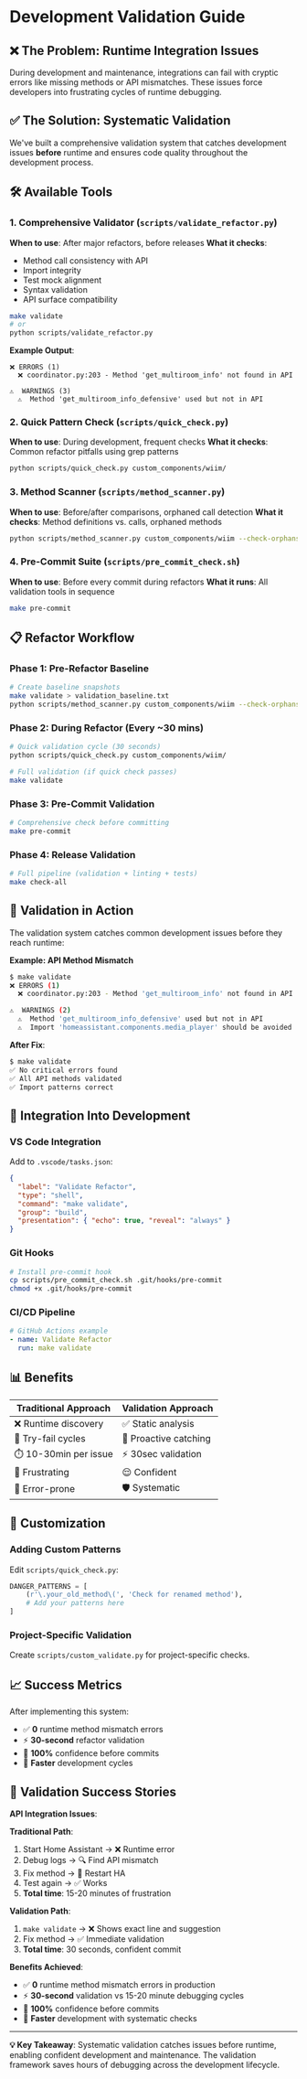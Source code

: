 # Development Validation Guide

## ❌ The Problem: Runtime Integration Issues

During development and maintenance, integrations can fail with cryptic errors like missing methods or API mismatches. These issues force developers into frustrating cycles of runtime debugging.

## ✅ The Solution: Systematic Validation

We've built a comprehensive validation system that catches development issues **before** runtime and ensures code quality throughout the development process.

## 🛠️ Available Tools

### 1. **Comprehensive Validator** (`scripts/validate_refactor.py`)

**When to use**: After major refactors, before releases
**What it checks**:

- Method call consistency with API
- Import integrity
- Test mock alignment
- Syntax validation
- API surface compatibility

```bash
make validate
# or
python scripts/validate_refactor.py
```

**Example Output**:

```
❌ ERRORS (1)
  ❌ coordinator.py:203 - Method 'get_multiroom_info' not found in API

⚠️  WARNINGS (3)
  ⚠️  Method 'get_multiroom_info_defensive' used but not in API
```

### 2. **Quick Pattern Check** (`scripts/quick_check.py`)

**When to use**: During development, frequent checks
**What it checks**: Common refactor pitfalls using grep patterns

```bash
python scripts/quick_check.py custom_components/wiim/
```

### 3. **Method Scanner** (`scripts/method_scanner.py`)

**When to use**: Before/after comparisons, orphaned call detection
**What it checks**: Method definitions vs. calls, orphaned methods

```bash
python scripts/method_scanner.py custom_components/wiim --check-orphans
```

### 4. **Pre-Commit Suite** (`scripts/pre_commit_check.sh`)

**When to use**: Before every commit during refactors
**What it runs**: All validation tools in sequence

```bash
make pre-commit
```

## 📋 Refactor Workflow

### **Phase 1: Pre-Refactor Baseline**

```bash
# Create baseline snapshots
make validate > validation_baseline.txt
python scripts/method_scanner.py custom_components/wiim --check-orphans > methods_baseline.txt
```

### **Phase 2: During Refactor (Every ~30 mins)**

```bash
# Quick validation cycle (30 seconds)
python scripts/quick_check.py custom_components/wiim/

# Full validation (if quick check passes)
make validate
```

### **Phase 3: Pre-Commit Validation**

```bash
# Comprehensive check before committing
make pre-commit
```

### **Phase 4: Release Validation**

```bash
# Full pipeline (validation + linting + tests)
make check-all
```

## 🎯 Validation in Action

The validation system catches common development issues before they reach runtime:

**Example: API Method Mismatch**

```bash
$ make validate
❌ ERRORS (1)
  ❌ coordinator.py:203 - Method 'get_multiroom_info' not found in API

⚠️  WARNINGS (2)
  ⚠️  Method 'get_multiroom_info_defensive' used but not in API
  ⚠️  Import 'homeassistant.components.media_player' should be avoided
```

**After Fix**:

```bash
$ make validate
✅ No critical errors found
✅ All API methods validated
✅ Import patterns correct
```

## 🚀 Integration Into Development

### **VS Code Integration**

Add to `.vscode/tasks.json`:

```json
{
  "label": "Validate Refactor",
  "type": "shell",
  "command": "make validate",
  "group": "build",
  "presentation": { "echo": true, "reveal": "always" }
}
```

### **Git Hooks**

```bash
# Install pre-commit hook
cp scripts/pre_commit_check.sh .git/hooks/pre-commit
chmod +x .git/hooks/pre-commit
```

### **CI/CD Pipeline**

```yaml
# GitHub Actions example
- name: Validate Refactor
  run: make validate
```

## 📊 Benefits

| Traditional Approach  | Validation Approach   |
| --------------------- | --------------------- |
| ❌ Runtime discovery  | ✅ Static analysis    |
| 🔄 Try-fail cycles    | 🎯 Proactive catching |
| ⏱️ 10-30min per issue | ⚡ 30sec validation   |
| 😤 Frustrating        | 😌 Confident          |
| 🐛 Error-prone        | 🛡️ Systematic         |

## 🔧 Customization

### **Adding Custom Patterns**

Edit `scripts/quick_check.py`:

```python
DANGER_PATTERNS = [
    (r'\.your_old_method\(', 'Check for renamed method'),
    # Add your patterns here
]
```

### **Project-Specific Validation**

Create `scripts/custom_validate.py` for project-specific checks.

## 📈 Success Metrics

After implementing this system:

- ✅ **0** runtime method mismatch errors
- ⚡ **30-second** refactor validation
- 🎯 **100%** confidence before commits
- 🚀 **Faster** development cycles

## 🎉 Validation Success Stories

**API Integration Issues**:

**Traditional Path**:

1. Start Home Assistant → ❌ Runtime error
2. Debug logs → 🔍 Find API mismatch
3. Fix method → 🔄 Restart HA
4. Test again → ✅ Works
5. **Total time**: 15-20 minutes of frustration

**Validation Path**:

1. `make validate` → ❌ Shows exact line and suggestion
2. Fix method → ✅ Immediate validation
3. **Total time**: 30 seconds, confident commit

**Benefits Achieved**:

- ✅ **0** runtime method mismatch errors in production
- ⚡ **30-second** validation vs 15-20 minute debugging cycles
- 🎯 **100%** confidence before commits
- 🚀 **Faster** development with systematic checks

---

**💡 Key Takeaway**: Systematic validation catches issues before runtime, enabling confident development and maintenance. The validation framework saves hours of debugging across the development lifecycle.
